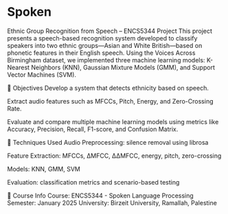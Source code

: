 # Spoken
Ethnic Group Recognition from Speech – ENCS5344 Project
This project presents a speech-based recognition system developed to classify speakers into two ethnic groups—Asian and White British—based on phonetic features in their English speech. Using the Voices Across Birmingham dataset, we implemented three machine learning models: K-Nearest Neighbors (KNN), Gaussian Mixture Models (GMM), and Support Vector Machines (SVM).

🎯 Objectives
Develop a system that detects ethnicity based on speech.

Extract audio features such as MFCCs, Pitch, Energy, and Zero-Crossing Rate.

Evaluate and compare multiple machine learning models using metrics like Accuracy, Precision, Recall, F1-score, and Confusion Matrix.

🧠 Techniques Used
Audio Preprocessing: silence removal using librosa

Feature Extraction: MFCCs, ∆MFCC, ∆∆MFCC, energy, pitch, zero-crossing

Models: KNN, GMM, SVM

Evaluation: classification metrics and scenario-based testing

🏫 Course Info
Course: ENCS5344 - Spoken Language Processing
Semester: January 2025
University: Birzeit University, Ramallah, Palestine
